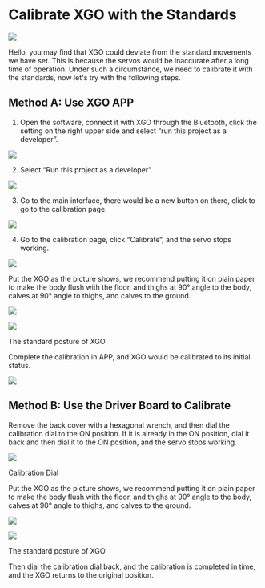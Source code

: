 # Calibrate XGO with the Standards

![](./images/xgo-app.png)



Hello, you may find that XGO could deviate from the standard movements we have set. This is because the servos would be inaccurate after a long time of operation. Under such a circumstance, we need to calibrate it with the standards, now let's try with the following steps.



## Method A: Use XGO APP 

1. Open the software, connect it with XGO through the Bluetooth, click the setting on the right upper side and select “run this project as a developer”. 



![](./images/xgo-011.png)





2. Select “Run this project as a developer”.



![](./images/xgo-009.png)



3. Go to the main interface, there would be a new button on there, click to go to the calibration page. 



![](./images/xgo-012.png)



4. Go to the calibration page, click “Calibrate“, and the servo stops working. 



![](./images/xgo-013.png)




Put the XGO as the picture shows, we recommend putting it on plain paper to make the body flush with the floor, and thighs at 90° angle to the body, calves at 90° angle to thighs, and calves to the ground. 



![](./images/xgo-005.png)



![](./images/xgo-006.png)



The standard posture of XGO

Complete the calibration in APP, and XGO would be calibrated to its initial status. 



![](./images/xgo-010.png)



## Method B: Use the Driver Board to Calibrate

Remove the back cover with a hexagonal wrench, and then dial the calibration dial to the ON position. If it is already in the ON position, dial it back and then dial it to the ON position, and the servo stops working.

![](./images/xgo-008.png)

Calibration Dial

Put the XGO as the picture shows, we recommend putting it on plain paper to make the body flush with the floor, and thighs at 90° angle to the body, calves at 90° angle to thighs, and calves to the ground. 


![](./images/xgo-005.png)



![](./images/xgo-006.png)


The standard posture of XGO

Then dial the calibration dial back, and the calibration is completed in time, and the XGO returns to the original position.